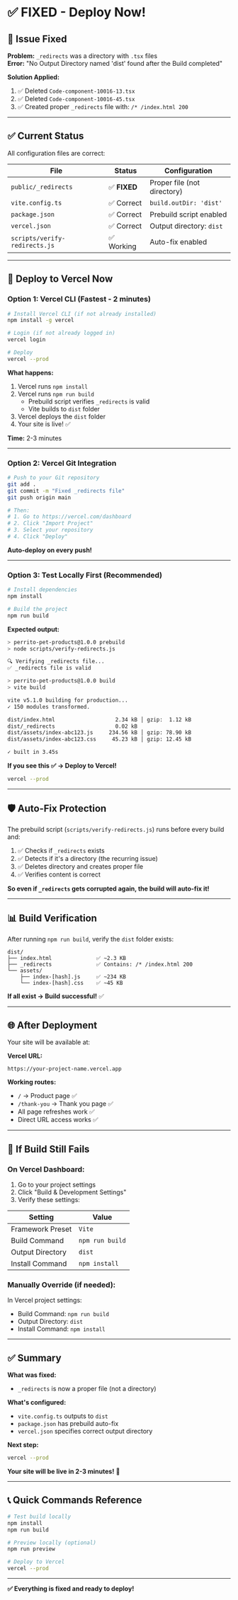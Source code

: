 # ✅ FIXED - Deploy Now!

## 🎯 Issue Fixed

**Problem:** `_redirects` was a directory with `.tsx` files  
**Error:** "No Output Directory named 'dist' found after the Build completed"

**Solution Applied:**
1. ✅ Deleted `Code-component-10016-13.tsx`
2. ✅ Deleted `Code-component-10016-45.tsx`
3. ✅ Created proper `_redirects` file with: `/* /index.html 200`

---

## ✅ Current Status

All configuration files are correct:

| File | Status | Configuration |
|------|--------|---------------|
| `public/_redirects` | ✅ **FIXED** | Proper file (not directory) |
| `vite.config.ts` | ✅ Correct | `build.outDir: 'dist'` |
| `package.json` | ✅ Correct | Prebuild script enabled |
| `vercel.json` | ✅ Correct | Output directory: `dist` |
| `scripts/verify-redirects.js` | ✅ Working | Auto-fix enabled |

---

## 🚀 Deploy to Vercel Now

### Option 1: Vercel CLI (Fastest - 2 minutes)

```bash
# Install Vercel CLI (if not already installed)
npm install -g vercel

# Login (if not already logged in)
vercel login

# Deploy
vercel --prod
```

**What happens:**
1. Vercel runs `npm install`
2. Vercel runs `npm run build`
   - Prebuild script verifies `_redirects` is valid
   - Vite builds to `dist` folder
3. Vercel deploys the `dist` folder
4. Your site is live! ✅

**Time:** 2-3 minutes

---

### Option 2: Vercel Git Integration

```bash
# Push to your Git repository
git add .
git commit -m "Fixed _redirects file"
git push origin main

# Then:
# 1. Go to https://vercel.com/dashboard
# 2. Click "Import Project"
# 3. Select your repository
# 4. Click "Deploy"
```

**Auto-deploy on every push!**

---

### Option 3: Test Locally First (Recommended)

```bash
# Install dependencies
npm install

# Build the project
npm run build
```

**Expected output:**
```bash
> perrito-pet-products@1.0.0 prebuild
> node scripts/verify-redirects.js

🔍 Verifying _redirects file...
✅ _redirects file is valid

> perrito-pet-products@1.0.0 build
> vite build

vite v5.1.0 building for production...
✓ 150 modules transformed.

dist/index.html                   2.34 kB │ gzip:  1.12 kB
dist/_redirects                   0.02 kB
dist/assets/index-abc123.js     234.56 kB │ gzip: 78.90 kB
dist/assets/index-abc123.css     45.23 kB │ gzip: 12.45 kB

✓ built in 3.45s
```

**If you see this ✅ → Deploy to Vercel!**

```bash
vercel --prod
```

---

## 🛡️ Auto-Fix Protection

The prebuild script (`scripts/verify-redirects.js`) runs before every build and:

1. ✅ Checks if `_redirects` exists
2. ✅ Detects if it's a directory (the recurring issue)
3. ✅ Deletes directory and creates proper file
4. ✅ Verifies content is correct

**So even if `_redirects` gets corrupted again, the build will auto-fix it!**

---

## 📊 Build Verification

After running `npm run build`, verify the `dist` folder exists:

```
dist/
├── index.html              ✅ ~2.3 KB
├── _redirects              ✅ Contains: /* /index.html 200
└── assets/
    ├── index-[hash].js     ✅ ~234 KB
    └── index-[hash].css    ✅ ~45 KB
```

**If all exist → Build successful!** ✅

---

## 🌐 After Deployment

Your site will be available at:

**Vercel URL:**
```
https://your-project-name.vercel.app
```

**Working routes:**
- `/` → Product page ✅
- `/thank-you` → Thank you page ✅
- All page refreshes work ✅
- Direct URL access works ✅

---

## 🐛 If Build Still Fails

### On Vercel Dashboard:

1. Go to your project settings
2. Click "Build & Development Settings"
3. Verify these settings:

| Setting | Value |
|---------|-------|
| Framework Preset | `Vite` |
| Build Command | `npm run build` |
| Output Directory | `dist` |
| Install Command | `npm install` |

### Manually Override (if needed):

In Vercel project settings:
- Build Command: `npm run build`
- Output Directory: `dist`
- Install Command: `npm install`

---

## ✅ Summary

**What was fixed:**
- `_redirects` is now a proper file (not a directory)

**What's configured:**
- `vite.config.ts` outputs to `dist`
- `package.json` has prebuild auto-fix
- `vercel.json` specifies correct output directory

**Next step:**
```bash
vercel --prod
```

**Your site will be live in 2-3 minutes!** 🚀

---

## 📞 Quick Commands Reference

```bash
# Test build locally
npm install
npm run build

# Preview locally (optional)
npm run preview

# Deploy to Vercel
vercel --prod
```

---

**✅ Everything is fixed and ready to deploy!**
